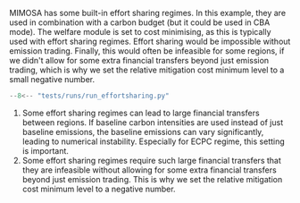 MIMOSA has some built-in effort sharing regimes. In this example, they are used in combination with a carbon budget (but it could be used in CBA mode). The welfare module is set to cost minimising, as this is typically used with effort sharing regimes. Effort sharing would be impossible without emission trading. Finally, this would often be infeasible for some regions, if we didn't allow for some extra financial transfers beyond just emission trading, which is why we set the relative mitigation cost minimum level to a small negative number.

```python
--8<-- "tests/runs/run_effortsharing.py"
```

1. Some effort sharing regimes can lead to large financial transfers between regions. If baseline carbon intensities are used instead of just baseline emissions, the baseline emissions can vary significantly, leading to numerical instability. Especially for ECPC regime, this setting is important.
2. Some effort sharing regimes require such large financial transfers that they are infeasible without allowing for some extra financial transfers beyond just emission trading. This is why we set the relative mitigation cost minimum level to a negative number.
